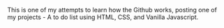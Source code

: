 This is one of my attempts to learn how the Github works, posting one of my projects - A to do list using HTML, CSS, and Vanilla Javascript.
